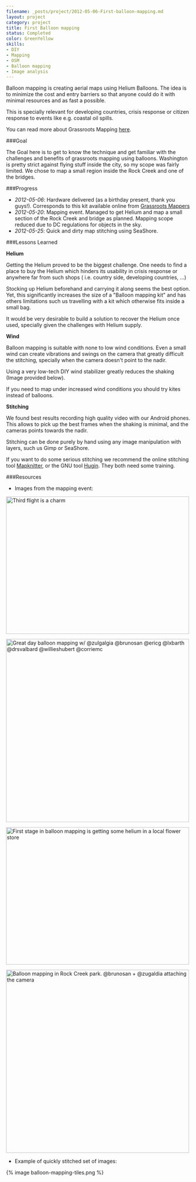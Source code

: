```yaml
---
filename: _posts/project/2012-05-06-First-balloon-mapping.md
layout: project
category: project
title: First Balloon mapping
status: Completed 
color: GreenYellow
skills:
- DIY
- Mapping
- OSM
- Balloon mapping
- Image analysis 
---
```


Balloon mapping is creating aerial maps using Helium Balloons. The idea
is to minimize the cost and entry barriers so that anyone could do it
with minimal resources and as fast a possible.

This is specially relevant for developing countries, crisis response or
citizen response to events like e.g. coastal oil spills.

You can read more about Grassroots Mapping
[here](http://grassrootsmapping.org/).

###Goal

The Goal here is to get to know the technique and get familiar with the
challenges and benefits of grassroots mapping using balloons. Washington is pretty strict against flying stuff
inside the city, so my scope was fairly limited. We chose to map a small region inside the Rock Creek and one of the
bridges.

###Progress

* *2012-05-06*: Hardware delivered (as a birthday present, thank you
  guys!). Corresponds to this kit available online from [Grassroots Mappers](http://shop.breadpig.com/collections/publiclaboratory/products/balloon-mapping-kit)
* *2012-05-20*: Mapping event. Managed to get Helium and map a small
  section of the Rock Creek and bridge as planned. Mapping scope reduced
due to DC regulations for objects in the sky. 
* *2012-05-25*:  Quick and dirty map stitching using SeaShore.   

###Lessons Learned

**Helium**

Getting the Helium proved to be the biggest challenge. One needs to
find a place to buy the Helium which hinders its usability in crisis
response or anywhere far from such shops ( i.e. country side, developing
countries, ...) 

Stocking up Helium beforehand and carrying it along
 seems the best option. Yet, this significantly increases the size 
of a "Balloon mapping kit" and has others limitations such us travelling with a kit which otherwise fits inside a small bag.

It would be very desirable to build a solution to recover
the Helium once used, specially given the challenges with Helium supply. 

**Wind**

Balloon mapping is suitable with none to low wind conditions. Even a
small wind can create vibrations and swings on the camera that greatly
difficult the stitching, specially when the camera doesn't point to the
nadir.

Using a very low-tech DIY wind stabilizer greatly reduces the shaking
(Image provided below).

If you need to map under increased wind conditions you should try kites
instead of balloons.

**Stitching**

We found best results recording high quality video with our Android
phones. This allows to pick up the best frames when the shaking is
minimal, and the cameras points towards the nadir.

Stitching can be done purely by hand using any image manipulation with
layers, such us Gimp or SeaShore.

If you want to do some serious stitching we recommend the online stitching tool [Mapknitter](http://mapknitter.org/), or the GNU tool
[Hugin](http://hugin.sourceforge.net/). They both need some training.



###Resources


* Images from the mapping event:

<a href="http://www.flickr.com/photos/azugaldia/7233562582/"
title="Third flight is a charm by zugaldia, on Flickr"><img
src="http://farm8.staticflickr.com/7104/7233562582_cccccfb816.jpg"
width="500" height="375" alt="Third flight is a charm"></a>


<a href="http://www.flickr.com/photos/bonniebogle/7231205074/"
title="Great day balloon mapping w/ @zulgalgia @brunosan @ericg @lxbarth
@drsvalbard @willieshubert @corriemc by Bonnie Bogle, on Flickr"><img
src="http://farm6.staticflickr.com/5450/7231205074_ea02d7efa2.jpg"
width="500" height="500" alt="Great day balloon mapping w/ @zulgalgia
@brunosan @ericg @lxbarth @drsvalbard @willieshubert @corriemc"></a>

<a href="http://www.flickr.com/photos/azugaldia/7228614794/"
title="First stage in balloon mapping is getting some helium in a local
flower store by zugaldia, on Flickr"><img
src="http://farm8.staticflickr.com/7084/7228614794_2e24f5fbde.jpg"
width="500" height="375" alt="First stage in balloon mapping is getting
some helium in a local flower store"></a>

<a href="http://www.flickr.com/photos/bonniebogle/7228939740/"
title="Balloon mapping in Rock Creek park. @brunosan + @zugaldia
attaching the camera by Bonnie Bogle, on Flickr"><img
src="http://farm6.staticflickr.com/5342/7228939740_a5a1be6501.jpg"
width="500" height="500" alt="Balloon mapping in Rock Creek park.
@brunosan + @zugaldia attaching the camera"></a>

* Example of quickly stitched set of images:

{% image balloon-mapping-tiles.png %}
